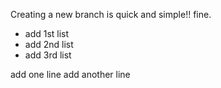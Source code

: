 Creating a new branch is quick and simple!!
fine.

 * add 1st list
 * add 2nd list
 * add 3rd list

 add one line
 add another line